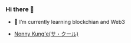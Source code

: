 ### Hi there 👋
- 🌱 I’m currently learning blockchian and Web3
* [Nonny Kung'e(サ・クール)](https://www.facebook.com/NonnyMonaka)<br />
  <!--  * <a href="url"><img src="https://scontent.fbkk5-7.fna.fbcdn.net/v/t1.6435-9/48056409_2350779754992986_5884752395551899648_n.jpg?_nc_cat=108&ccb=1-5&_nc_sid=09cbfe&_nc_ohc=378N5IOMLcIAX85ojrr&_nc_ht=scontent.fbkk5-7.fna&oh=00_AT-A9Mz4AdAa7k3ISLGiPKlGJ2F_w329EEoepWBaG05s5Q&oe=6262F3A0" align="left" height="200" width="200" ></a>

**mrnonny416/mrnonny416** is a ✨ _special_ ✨ repository because its `README.md` (this file) appears on your GitHub profile.

Here are some ideas to get you started:

- 🔭 I’m currently working on ...
- 🌱 I’m currently learning ...
- 👯 I’m looking to collaborate on ...
- 🤔 I’m looking for help with ...
- 💬 Ask me about ...
- 📫 How to reach me: ...
- 😄 Pronouns: ...
- ⚡ Fun fact: ...
-->
- 🌱 I’m currently learning NFT and Web3
